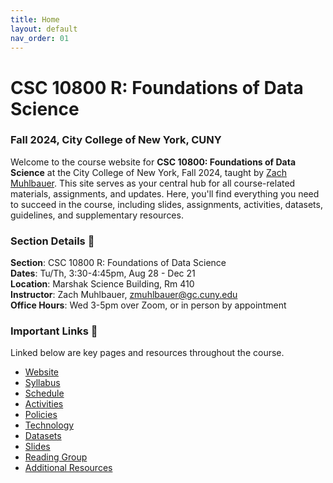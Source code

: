 ```yaml
---
title: Home
layout: default
nav_order: 01
---
```


# CSC 10800 R: Foundations of Data Science

### Fall 2024, City College of New York, CUNY

Welcome to the course website for **CSC 10800: Foundations of Data Science** at the City College of New York, Fall 2024, taught by [Zach Muhlbauer](https://github.com/zmuhls). This site serves as your central hub for all course-related materials, assignments, and updates. Here, you'll find everything you need to succeed in the course, including slides, assignments, activities, datasets, guidelines, and supplementary resources.

### Section Details 📌

**Section**: CSC 10800 R: Foundations of Data Science<br />**Dates**: Tu/Th, 3:30-4:45pm, Aug 28 - Dec 21<br />**Location**: Marshak Science Building, Rm 410  <br />**Instructor**: Zach Muhlbauer, [zmuhlbauer@gc.cuny.edu](mailto:zmuhlbauer@gc.cuny.edu)<br />**Office Hours**: Wed 3-5pm over Zoom, or in person by appointment

### Important Links 🔗

Linked below are key pages and resources throughout the course.

- [Website](https://zmuhls.github.io/CCNY-Data-Science/)
- [Syllabus](Syllabus)
- [Schedule](Schedule)
- [Activities](Activities)
- [Policies](Policies)
- [Technology](Technology)
- [Datasets](Datasets)
- [Slides](Slides)
- [Reading Group](https://hypothes.is/groups/yKvGZkjg/csc10800-annotation-group)
- [Additional Resources](additional_resources)
